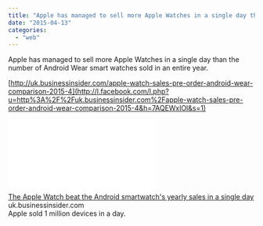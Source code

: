 ```yaml
---
title: "Apple has managed to sell more Apple Watches in a single day than the number of..."
date: "2015-04-13"
categories: 
  - "web"
---
```


Apple has managed to sell more Apple Watches in a single day than the number of Android Wear smart watches sold in an entire year.  
  
[http://uk.businessinsider.com/apple-watch-sales-pre-order-android-wear-comparison-2015-4](http://l.facebook.com/l.php?u=http%3A%2F%2Fuk.businessinsider.com%2Fapple-watch-sales-pre-order-android-wear-comparison-2015-4&h=7AQEWxlOl&s=1)  
  
[![](images/safe_image.php?d=AQCsAxaiVGeArxtf&w=158&h=158&url=http%3A%2F%2Fstatic3.uk.businessinsider.com%2Fimage%2F552b7c72833c9efc7ac84026%2Fthe-apple-watch-beat-the-android-smartwatchs-yearly-sales-in-a-single-day.jpg)](http://l.facebook.com/l.php?u=http%3A%2F%2Fuk.businessinsider.com%2Fapple-watch-sales-pre-order-android-wear-comparison-2015-4&h=MAQFYx8dw&s=1)  
[The Apple Watch beat the Android smartwatch's yearly sales in a single day](http://l.facebook.com/l.php?u=http%3A%2F%2Fuk.businessinsider.com%2Fapple-watch-sales-pre-order-android-wear-comparison-2015-4&h=wAQEqmLOd&s=1)  
uk.businessinsider.com  
Apple sold 1 million devices in a day.
